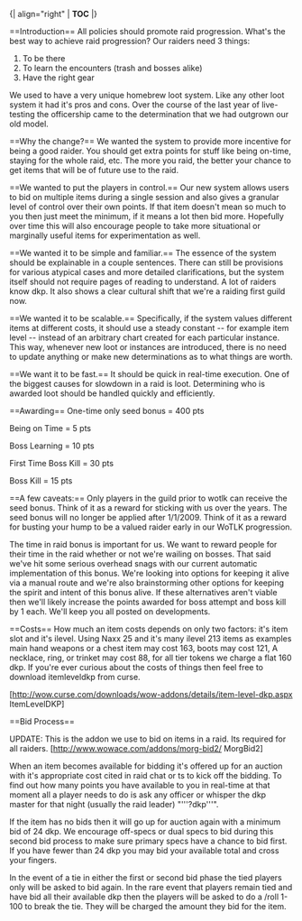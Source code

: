 {| align="right"
  | __TOC__
  |}

==Introduction==
All policies should promote raid progression. What's the best way to achieve raid progression? Our raiders need 3 things:
1. To be there
2. To learn the encounters (trash and bosses alike)
3. Have the right gear

We used to have a very unique homebrew loot system. Like any other loot system it had it's pros and cons. Over the course of the last year of live-testing the officership came to the determination that we had outgrown our old model.

==Why the change?==
We wanted the system to provide more incentive for being a good raider.
You should get extra points for stuff like being on-time, staying for the whole raid, etc. The more you raid, the better your chance to get items that will be of future use to the raid.

==We wanted to put the players in control.==
Our new system allows users to bid on multiple items during a single session and also gives a granular level of control over their own points. If that item doesn't mean so much to you then just meet the minimum, if it means a lot then bid more. Hopefully over time this will also encourage people to take more situational or marginally useful items for experimentation as well. 

==We wanted it to be simple and familiar.==
The essence of the system should be explainable in a couple sentences. There can still be provisions for various atypical cases and more detailed clarifications, but the system itself should not require pages of reading to understand. A lot of raiders know dkp. It also shows a clear cultural shift that we're a raiding first guild now.

==We wanted it to be scalable.==
Specifically, if the system values different items at different costs, it should use a steady constant -- for example item level -- instead of an arbitrary chart created for each particular instance. This way, whenever new loot or instances are introduced, there is no need to update anything or make new determinations as to what things are worth.

==We want it to be fast.==
It should be quick in real-time execution. One of the biggest causes for slowdown in a raid is loot. Determining who is awarded loot should be handled quickly and efficiently.

==Awarding==
One-time only seed bonus = 400 pts

Being on Time = 5 pts

Boss Learning = 10 pts

First Time Boss Kill = 30 pts

Boss Kill = 15 pts

==A few caveats:==
Only players in the guild prior to wotlk can receive the seed bonus. Think of it as a reward for sticking with us over the years. 
The seed bonus will no longer be applied after 1/1/2009. Think of it as a reward for busting your hump to be a valued raider early in our WoTLK progression.

The time in raid bonus is important for us. We want to reward people for their time in the raid whether or not we're wailing on bosses. That said we've hit some serious overhead snags with our current automatic implementation of this bonus. We're looking into options for keeping it alive via a manual route and we're also brainstorming other options for keeping the spirit and intent of this bonus alive. If these alternatives aren't viable then we'll likely increase the points awarded for boss attempt and boss kill by 1 each. We'll keep you all posted on developments.

==Costs==
How much an item costs depends on only two factors: it's item slot and it's ilevel. Using Naxx 25 and it's many ilevel 213 items as examples main hand weapons or a chest item may cost 163, boots may cost 121, A necklace, ring, or trinket may cost 88, for all tier tokens we charge a flat 160 dkp. If you're ever curious about the costs of things then feel free to download itemleveldkp from curse. 

[http://wow.curse.com/downloads/wow-addons/details/item-level-dkp.aspx ItemLevelDKP]

==Bid Process==

UPDATE: This is the addon we use to bid on items in a raid. Its required for all raiders.
[http://www.wowace.com/addons/morg-bid2/ MorgBid2]


When an item becomes available for bidding it's offered up for an auction with it's appropriate cost cited in raid chat or ts to kick off the bidding. To find out how many points you have available to you in real-time at that moment all a player needs to do is ask any officer or whisper the dkp master for that night (usually the raid leader) "'''?dkp'''". 

If the item has no bids then it will go up for auction again with a minimum bid of 24 dkp. We encourage off-specs or dual specs to bid during this second bid process to make sure primary specs have a chance to bid first. If you have fewer than 24 dkp you may bid your available total and cross your fingers. 

In the event of a tie in either the first or second bid phase the tied players only will be asked to bid again. In the rare event that players remain tied and have bid all their available dkp then the players will be asked to do a /roll 1-100 to break the tie. They will be charged the amount they bid for the item.